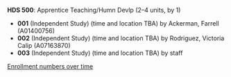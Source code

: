**HDS 500**: Apprentice Teaching/Humn Devlp (2–4 units, by 1)

- **001** (Independent Study) (time and location TBA) by Ackerman, Farrell (A01400756)
- **002** (Independent Study) (time and location TBA) by Rodriguez, Victoria Calip (A07163870)
- **003** (Independent Study) (time and location TBA) by staff

[Enrollment numbers over time](./HDS500.tsv)
